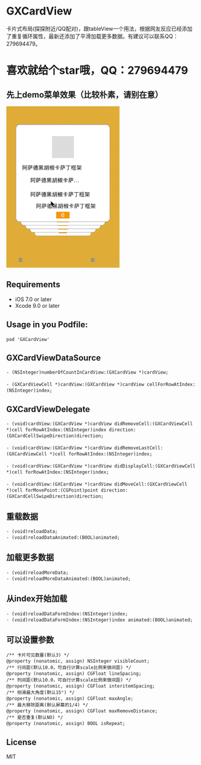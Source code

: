 # GXCardView
卡片式布局(探探附近/QQ配对)，跟tableView一个用法，根据网友反应已经添加了重复循环属性，最新还添加了平滑加载更多数据。有建议可以联系QQ：279694479。

# 喜欢就给个star哦，QQ：279694479

先上demo菜单效果（比较朴素，请别在意）
--

![](/GXCardView.gif '描述')


Requirements
--
- iOS 7.0 or later
- Xcode 9.0 or later

Usage in you Podfile:
--

```
pod 'GXCardView'
```

GXCardViewDataSource
--

```objc
- (NSInteger)numberOfCountInCardView:(GXCardView *)cardView;

- (GXCardViewCell *)cardView:(GXCardView *)cardView cellForRowAtIndex:(NSInteger)index;
```

GXCardViewDelegate
--

```objc
- (void)cardView:(GXCardView *)cardView didRemoveCell:(GXCardViewCell *)cell forRowAtIndex:(NSInteger)index direction:(GXCardCellSwipeDirection)direction;

- (void)cardView:(GXCardView *)cardView didRemoveLastCell:(GXCardViewCell *)cell forRowAtIndex:(NSInteger)index;

- (void)cardView:(GXCardView *)cardView didDisplayCell:(GXCardViewCell *)cell forRowAtIndex:(NSInteger)index;

- (void)cardView:(GXCardView *)cardView didMoveCell:(GXCardViewCell *)cell forMovePoint:(CGPoint)point direction:(GXCardCellSwipeDirection)direction;
```

重载数据 
--

```objc
- (void)reloadData;
- (void)reloadDataAnimated:(BOOL)animated;
```

加载更多数据 
--

```objc
- (void)reloadMoreData;
- (void)reloadMoreDataAnimated:(BOOL)animated;
```

从index开始加载 
--

```objc
- (void)reloadDataFormIndex:(NSInteger)index;
- (void)reloadDataFormIndex:(NSInteger)index animated:(BOOL)animated;
```


可以设置参数
--

```objc
/** 卡片可见数量(默认3) */
@property (nonatomic, assign) NSInteger visibleCount;
/** 行间距(默认10.0，可自行计算scale比例来做间距) */
@property (nonatomic, assign) CGFloat lineSpacing;
/** 列间距(默认10.0，可自行计算scale比例来做间距) */
@property (nonatomic, assign) CGFloat interitemSpacing;
/** 侧滑最大角度(默认15°) */
@property (nonatomic, assign) CGFloat maxAngle;
/** 最大移除距离(默认屏幕的1/4) */
@property (nonatomic, assign) CGFloat maxRemoveDistance;
/** 是否重复(默认NO) */
@property (nonatomic, assign) BOOL isRepeat;
```

License
--
MIT


